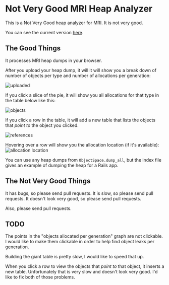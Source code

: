 # Not Very Good MRI Heap Analyzer

This is a Not Very Good heap analyzer for MRI.  It is not very good.

You can see the current version [here](http://tenderlove.github.io/heap-analyzer/).

## The Good Things

It processes MRI heap dumps in your browser.

After you upload your heap dump, it will it will show you a break down of
number of objects per type and number of allocations per generation:

![uploaded](https://github.com/tenderlove/heap-analyzer/raw/master/images/uploaded.png "After Upload")

If you click a slice of the pie, it will show you all allocations for that type
in the table below like this:

![objects](https://github.com/tenderlove/heap-analyzer/raw/master/images/click_slice.png "Click a slice")

If you click a row in the table, it will add a new table that lists the objects
that *point to* the object you clicked.

![references](https://github.com/tenderlove/heap-analyzer/raw/master/images/reference.png "Parent References")

Hovering over a row will show you the allocation location (if it's available):
![allocation location](https://github.com/tenderlove/heap-analyzer/raw/master/images/allocation_location.png "Allocation Location")

You can use any heap dumps from `ObjectSpace.dump_all`, but the index file
gives an example of dumping the heap for a Rails app.

## The Not Very Good Things

It has bugs, so please send pull requests.  It is slow, so please send pull
requests.  It doesn't look very good, so please send pull requests.

Also, please send pull requests.


## TODO

The points in the "objects allocated per generation" graph are not clickable.  I
would like to make them clickable in order to help find object leaks per generation.

Building the giant table is pretty slow, I would like to speed that up.

When you click a row to view the objects that *point to* that object, it
inserts a new table.  Unfortunately that is very slow and doesn't look very
good.  I'd like to fix both of those problems.

